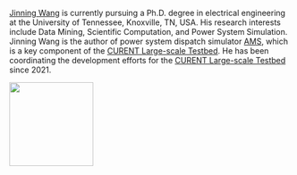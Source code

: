 [Jinning Wang](https://jinningwang.github.io/) is currently pursuing a Ph.D. degree in electrical engineering at the University of Tennessee, Knoxville, TN, USA.
His research interests include Data Mining, Scientific Computation, and Power System Simulation.
Jinning Wang is the author of power system dispatch simulator [AMS](https://github.com/CURENT/ams), which is a key component of the [CURENT Large-scale Testbed](https://github.com/CURENT/ltb).
He has been coordinating the development efforts for the [CURENT Large-scale Testbed](https://github.com/CURENT/ltb) since 2021.

<a href="https://github.com/jinningwang/github-readme-stats">
  <img height=150 align="center" src="https://github-readme-stats.vercel.app/api?username=jinningwang"/>
</a>

